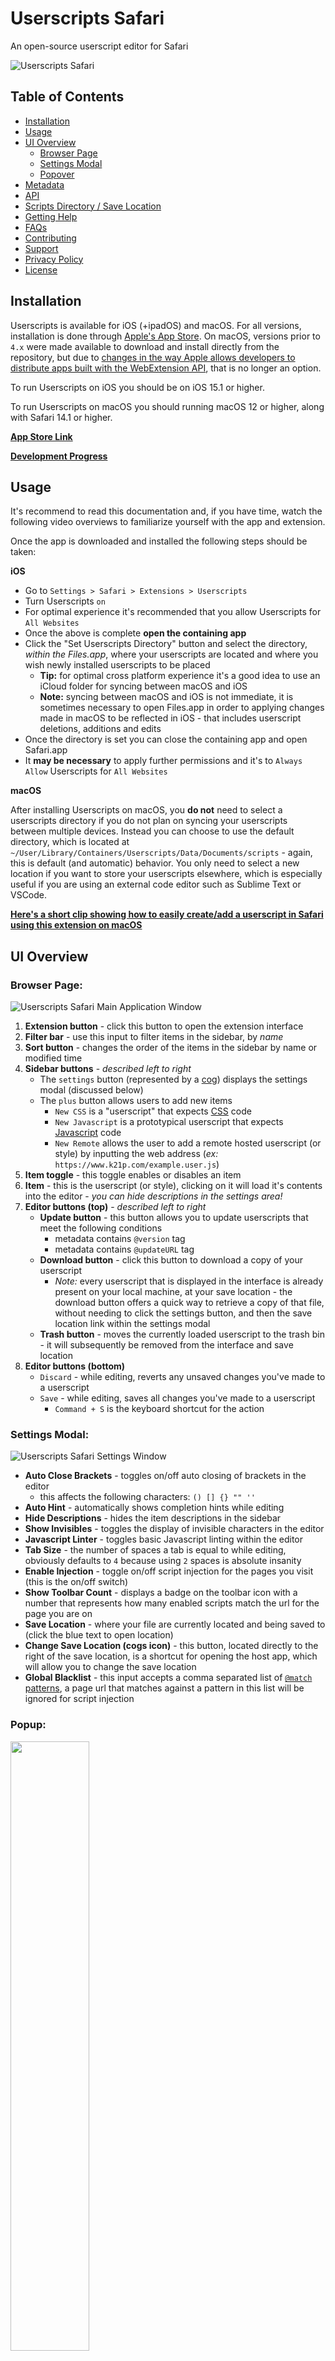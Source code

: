 # Userscripts Safari

An open-source userscript editor for Safari

![Userscripts Safari](/etc/screenshot.png)

## Table of Contents

- [Installation](#installation)
- [Usage](#usage)
- [UI Overview](#ui-overview)
  - [Browser Page](#browser-page)
  - [Settings Modal](#settings-modal)
  - [Popover](#popover)
- [Metadata](#metadata)
- [API](#api)
- [Scripts Directory / Save Location](#scripts-directory)
- [Getting Help](#getting-help)
- [FAQs](#faqs)
- [Contributing](#contributing)
- [Support](#support)
- [Privacy Policy](#privacy-policy)
- [License](#license)

## Installation

Userscripts is available for iOS (+ipadOS) and macOS. For all versions, installation is done through [Apple's App Store](https://itunes.apple.com/us/app/userscripts/id1463298887). On macOS, versions prior to `4.x` were made available to download and install directly from the repository, but due to [changes in the way Apple allows developers to distribute apps built with the WebExtension API](https://github.com/quoid/userscripts/issues/154), that is no longer an option.

To run Userscripts on iOS you should be on iOS 15.1 or higher.

To run Userscripts on macOS you should running macOS 12 or higher, along with Safari 14.1 or higher.

**[App Store Link](https://itunes.apple.com/us/app/userscripts/id1463298887)**

**[Development Progress](https://github.com/quoid/userscripts/projects/3)**

## Usage

It's recommend to read this documentation and, if you have time, watch the following video overviews to familiarize yourself with the app and extension.

Once the app is downloaded and installed the following steps should be taken:

**iOS**

- Go to `Settings > Safari > Extensions > Userscripts`
- Turn Userscripts `on`
- For optimal experience it's recommended that you allow Userscripts for `All Websites`
- Once the above is complete **open the containing app**
- Click the "Set Userscripts Directory" button and select the directory, _within the Files.app_, where your userscripts are located and where you wish newly installed userscripts to be placed
  - **Tip:** for optimal cross platform experience it's a good idea to use an iCloud folder for syncing between macOS and iOS
  - **Note:** syncing between macOS and iOS is not immediate, it is sometimes necessary to open Files.app in order to applying changes made in macOS to be reflected in iOS - that includes userscript deletions, additions and edits
- Once the directory is set you can close the containing app and open Safari.app
- It **may be necessary** to apply further permissions and it's to `Always Allow` Userscripts for `All Websites`

**macOS**

After installing Userscripts on macOS, you **do not** need to select a userscripts directory if you do not plan on syncing your userscripts between multiple devices. Instead you can choose to use the default directory, which is located at `~/User/Library/Containers/Userscripts/Data/Documents/scripts` - again, this is default (and automatic) behavior. You only need to select a new location if you want to store your userscripts elsewhere, which is especially useful if you are using an external code editor such as Sublime Text or VSCode.

[**Here's a short clip showing how to easily create/add a userscript in Safari using this extension on macOS**](https://youtu.be/x1r3-L7pdYQ?t=14)

## UI Overview

### Browser Page:

![Userscripts Safari Main Application Window](/etc/ui01.png)

1. **Extension button** - click this button to open the extension interface
1. **Filter bar** - use this input to filter items in the sidebar, by _name_
1. **Sort button** - changes the order of the items in the sidebar by name or modified time
1. **Sidebar buttons** - _described left to right_
   - The `settings` button (represented by a [cog](https://wikipedia.org/wiki/Gear)) displays the settings modal (discussed below)
   - The `plus` button allows users to add new items
     - `New CSS` is a "userscript" that expects [CSS](https://www.w3schools.com/css/) code
     - `New Javascript` is a prototypical userscript that expects [Javascript](https://www.w3schools.com/js/DEFAULT.asp) code
     - `New Remote` allows the user to add a remote hosted userscript (or style) by inputting the web address (_ex:_ `https://www.k21p.com/example.user.js`)
1. **Item toggle** - this toggle enables or disables an item
1. **Item** - this is the userscript (or style), clicking on it will load it's contents into the editor - _you can hide descriptions in the settings area!_
1. **Editor buttons (top)** - _described left to right_
   - **Update button** - this button allows you to update userscripts that meet the following conditions
     - metadata contains `@version` tag
     - metadata contains `@updateURL` tag
   - **Download button** - click this button to download a copy of your userscript
     - _Note:_ every userscript that is displayed in the interface is already present on your local machine, at your save location - the download button offers a quick way to retrieve a copy of that file, without needing to click the settings button, and then the save location link within the settings modal
   - **Trash button** - moves the currently loaded userscript to the trash bin - it will subsequently be removed from the interface and save location
1. **Editor buttons (bottom)**
   - `Discard` - while editing, reverts any unsaved changes you've made to a userscript
   - `Save` - while editing, saves all changes you've made to a userscript
     - `Command + S` is the keyboard shortcut for the action

### Settings Modal:

![Userscripts Safari Settings Window](/etc/settings.png)

- **Auto Close Brackets** - toggles on/off auto closing of brackets in the editor
  - this affects the following characters: `() [] {} "" ''`
- **Auto Hint** - automatically shows completion hints while editing
- **Hide Descriptions** - hides the item descriptions in the sidebar
- **Show Invisibles** - toggles the display of invisible characters in the editor
- **Javascript Linter** - toggles basic Javascript linting within the editor
- **Tab Size** - the number of spaces a tab is equal to while editing, obviously defaults to `4` because using `2` spaces is absolute insanity
- **Enable Injection** - toggle on/off script injection for the pages you visit (this is the on/off switch)
- **Show Toolbar Count** - displays a badge on the toolbar icon with a number that represents how many enabled scripts match the url for the page you are on
- **Save Location** - where your file are currently located and being saved to (click the blue text to open location)
- **Change Save Location (cogs icon)** - this button, located directly to the right of the save location, is a shortcut for opening the host app, which will allow you to change the save location
- **Global Blacklist** - this input accepts a comma separated list of [`@match` patterns](https://developer.chrome.com/docs/extensions/mv3/match_patterns/), a page url that matches against a pattern in this list will be ignored for script injection

### Popup:

<!-- ![Userscripts Popup](/etc/popover.png)-->

<img src="/etc/popover.png" width="50%" height="50%">

10. **Open Page Link** - _macOS only_, opens the extension browser page
11. **Enable Injection toggle** - turns on/off page script injection (on/off switch)
12. **Refresh View** - refreshes the popup view
13. **Available Updates View** - the extension periodically checks all userscripts in your save location for updates and when an update is found, it is shown in this view
14. **Folder Button** - on **macOS** this button opens your save location directory in Finder, on **iOS** this button displays the "all scripts view" where you can see every script that found in your save location directory, the "all scripts view" allows you to toggle individual userscript scripts on/off regardless of the current page being displayed in the browser
15. **Install Prompt** - when a userscript is displayed in the browser, this alert displays, giving the user the option to install the userscript into their save location directory, tapping the prompt will take them through the installation steps
16. **Matched Userscripts List** - this list shows the currently matched userscripts relative to the current page being displayed in the browser, all userscripts that match to the domain will be showed, whether they are active or not. Users can click/tap the userscript to the toggle them on/off. If a userscript is active for the domain through a subframe a **sub** tag will be show next the to the file type indicator

## Metadata

Userscripts Safari currently supports the following userscript metadata:

- `@name` - This will be the name that displays in the sidebar and be used as the filename - you can _not_ use the same name for multiple files of the same type
- `@description`- Use this to describe what your userscript does - this will be displayed in the sidebar - there is a setting to hide descriptions
- `@icon` - This doesn't have a function with this userscript manager, but the **first value** provided in the metadata will be accessible in the `GM_/GM.info` object
- `@match` - Domain match patterns - you can use several instances of this field if you'd like multiple domain matches - view [this article for more information on constructing patterns](https://developer.chrome.com/extensions/match_patterns)
  - **Note:** this extension only supports `http/s`
- `@exclude-match` - Domain patterns where you do _not_ want the script to run
- `@include` - Used to match against urls for injection, globs and regular expressions are allowed, [read more here](https://wiki.greasespot.net/Include_and_exclude_rules)
- `@exclude` - Functions in a similar way as `@include` but rather than injecting, a match against this key's value will prevent injection
- `@inject-into` - allows the user to choose which context to inject the script into
  - allows the user to choose which context to inject the script into
  - values: `auto` (default), `content`, `page`
    - `GM` apis are only available when using `content`
  - works like [violentmonkey](https://violentmonkey.github.io/api/metadata-block/#inject-into)
- `@run-at`
  - allows the user to choose the injection timing
  - document-start, document-end (default), document-idle
  - works like [violentmonkey](https://violentmonkey.github.io/api/metadata-block/#run-at)
  - **JS Only**
- `@weight`
  - allows the user to further adjust script injection timing
  - can be used to ensure one script injects before another
  - ONLY accepts integers (floats, strings and everything else will be ignored)
  - min value = 1, max value = 999, higher numbers (“heavier”) execute earlier
- `@require`
  - allows users to include remote resources in their scripts
  - the value must be a valid url, currently no local file support
  - must require a resource of the same file type (JS for JS, CSS for CSS)
  - when a resource is required, it is downloaded and saved locally
  - the resources is downloaded once at save and never checked for updates or parsed in anyway
    - if you want to update the require resources, and the url does not change, you must remove the resources, save, then re-input it
  - **require remote resources at your own risk, the extension never validates remote resource code in any way and be aware that using remote resources from untrusted sources can jeopardize your personal security**
- `@version`
  - used to determine the current version of a userscript
  - when paired with `@updateURL`, this will allow the user to update a userscript from a remote source, if the version on their machine is `<` version at the update URL
  - `@version` does nothing by itself, it needs to be paired with` @updateURL` for remote updating to function properly
- `@updateURL`
  - the remote url to check version against
  - if the version of the file located at the update URL is `>` the version on the local machine, the file will be updated
  - `@updateURL` does nothing by itself, it needs to be paired with `@version` for remote updating to function properly
- `@downloadURL`
  - optional download location for a remotely updateable file (\*i.e. a file that has both `@version` and `@updateURL`)
  - when paired with `@version` and `@updateURL`, if the local version is `<` the version of the file that `@updateURL` points to, the extension will attempt to update the file's code with the contents of the file located at the `@downloadURL`
  - `@downloadURL` does nothing by itself, it needs `@version` and `@updateURL` to present in order to function properly
- `@noframes`
  - this key takes no value
  - prevents code from being injected into nested frames

**All userscripts need at least 1 `@match` or `@include` to run!**

## API

Userscripts currently supports the following api methods. All methods are asynchronous unless otherwise noted. Users must `@grant` these methods in order to use them in a userscript. When using API methods, it's only possible to inject into the content script scope due to security concerns.

- `GM.addStyle(css)`
  - `css: String`
  - returns a [`Promise`](https://developer.mozilla.org/en-US/docs/Web/JavaScript/Reference/Global_Objects/Promise), resolved if succeeds, rejected with error message if fails
- `GM.setValue(key, value)`
  - `key: String`
  - `value: Any` - any can be JSON-serialized
  - returns a [`Promise`](https://developer.mozilla.org/en-US/docs/Web/JavaScript/Reference/Global_Objects/Promise), resolved if succeeds, rejected with error message if fails
- `GM.getValue(key, defaultValue)`
  - `key: String`
  - `defaultValue: Any` - optional
  - returns a [`Promise`](https://developer.mozilla.org/en-US/docs/Web/JavaScript/Reference/Global_Objects/Promise), resolved with the `value` that was set or `defaultValue` provided or `undefined` if succeeds, rejected with error message if fails
- `GM.deleteValue(key)`
  - `key: String`
  - returns a [`Promise`](https://developer.mozilla.org/en-US/docs/Web/JavaScript/Reference/Global_Objects/Promise), resolved if succeeds, rejected with error message if fails
- `GM.listValues()`
  - returns a [`Promise`](https://developer.mozilla.org/en-US/docs/Web/JavaScript/Reference/Global_Objects/Promise), resolved with an array of the key names of **presently set** values if succeeds, rejected with error message if fails
- `GM.getTab()`
  - returns a [`Promise`](https://developer.mozilla.org/en-US/docs/Web/JavaScript/Reference/Global_Objects/Promise), resolved with `Any` data that is persistent as long as this tab is open if succeeds, rejected with error message if fails
- `GM.saveTab(tabObj)`
  - `tabObj: Any` - any can be JSON-serialized
  - returns a [`Promise`](https://developer.mozilla.org/en-US/docs/Web/JavaScript/Reference/Global_Objects/Promise), resolved if succeeds, rejected with error message if fails
- `GM.openInTab(url, openInBackground)`
  - `url: String`
  - `openInBackground: Bool` - optional, `false` by default
  - returns a [`Promise`](https://developer.mozilla.org/en-US/docs/Web/JavaScript/Reference/Global_Objects/Promise), resolved with [tab data](https://developer.mozilla.org/en-US/docs/Mozilla/Add-ons/WebExtensions/API/tabs/Tab) for the tab just opened if succeeds, rejected with error message if fails
- `GM.closeTab(tabId)`
  - `tabId: Int` - optional, the `caller tab` by default
  - returns a [`Promise`](https://developer.mozilla.org/en-US/docs/Web/JavaScript/Reference/Global_Objects/Promise), resolved if succeeds, rejected with error message if fails
- `GM.setClipboard(data, type)`
  - `data: String`
  - `type: String` - optional, `text/plain` by default
  - [read more here](https://developer.mozilla.org/en-US/docs/Web/API/ClipboardEvent/clipboardData)
  - returns a [`Promise`](https://developer.mozilla.org/en-US/docs/Web/JavaScript/Reference/Global_Objects/Promise), resolved with a `Bool` value indicating succeeds or fails, rejected with error message if fails
- `GM.info` && `GM_info`
  - is available without needing to add it to `@grant`
  - an object containing information about the running userscript
    - `scriptHandler: String` - returns `Userscripts`
    - `version: String` - the version of Userscripts app
    - `scriptMetaStr: String` - the metablock for the currently running script
    - `script: Object` - contains data about the currently running script
      - `description: String`
      - `exclude-match: [String]`
      - `excludes: [String]`
      - `grant: [String]`
      - `includes: [String]`
      - `inject-into: String`
      - `matches: [String]`
      - `name: String`
      - `namespace: String`
      - `noframes: Bool`
      - `require: [String]`
      - `resources: [String]` - _currently not implemented_
      - `run-at: String`
      - `version: String` - _the userscript version value_
- `GM.xmlHttpRequest(details)`
  - `details: Object`
  - the `details` object accepts the following properties
    - `url: String` - required
    - `method: String` - optional, `GET` by default
    - `user: String` - optional
    - `password: String` - optional
    - `headers: Object` - optional
    - `overrideMimeTyp: String` - optional
    - `timeout: Int` - optional
    - `binary: Bool` - optional
    - `data: String` - optional
    - `responseType: String` - optional
    - refer to [`XMLHttpRequests`](https://developer.mozilla.org/en-US/docs/Web/API/XMLHttpRequest)
  - event handlers:
    - `onabort: Function` - optional
    - `onerror: Function` - optional
    - `onload: Function` - optional
    - `onloadend: Function` - optional
    - `onloadstart: Function` - optional
    - `onprogress: Function` - optional
    - `onreadystatechange: Function` - optional
    - `ontimeout: Function` - optional
    - the response object passed to the event handlers has the following properties:
      - `readyState`
      - `response`
      - `responseHeaders`
      - `responseType`
      - `responseURL`
      - `status`
      - `statusText`
      - `timeout`
      - `responseText` (when `responseType` is `text`)
  - returns an object with a single property, `abort`, which is a `Function`
    - usage: `const foo = GM.xmlHttpRequest({...});` ... `foo.abort();` to abort the request
- `GM_xmlhttpRequest(details)`
  - an alias for `GM.xmlHttpRequest`, works exactly the same

## Scripts Directory

This is the directory where the app/extension will read from and write to. This directory is changed by opening the **containing app** and clicking the respective "change location" button.

**Script Directory Notes**

- Close all instances of the extension UI (browser app and/or popup) before changing the scripts directory
- After files are added, removed or edited, you will need to open the popup at least 1 time to see those changes reflected in your browsing experience
- **On macOS**, after a directory outside of the default is selected, if you rename or move that selected directory, the extension will continue to read/write to that directory - the only way to remove the “link” is by trashing the folder or selecting a new save location

## Getting Help

If you encounter a problem while using this app/extension or are in need of some assistance, please open an issue here in the repository. When doing so, please provide as much detail as possible. This includes listing system specs and what website and script you are trying to execute. _Please follow the issue template!_

## FAQs

**"Refused to execute a script" error(s), what should I do!?**

> You are seeing this error because of the website's [Content Security Policy](https://developer.mozilla.org/en-US/docs/Web/HTTP/CSP). Currently there is no way to allow extension content scripts to bypass CSPs in Safari.
>
> Automatically, the extension will attempt to circumvent strict CSPs, but if you are still experiencing issues, trying setting the userscript metadata key/val `// @inject-into auto` or `// @inject-into content`.
>
> You can read more about this in [this issue](https://github.com/quoid/userscripts/issues/106#issuecomment-797320450).

**Do I need to use the extension's editor to create new userscripts or to edit existing?**

> You can use your own editor to update and manage your files. As long as you are saving the files to the save location, and they are properly formatted, they should be injected. However, you **must open the extension popup** beforehand. That means, if you create a new or edit an existing userscript with an external editor and save it to the save location, before injection will occur properly, the extension popup must be opened and the popup must load completely.

**What are the keyboard shortcuts?**

> Whilst using the included editor, clicking `⌘ + s` will save the file. While working the editor, clicking `⌘ + f` will bring up the search bar and `esc` will hide it.

**When I use `@require`, where are the required files stored?**

> All required files are saved _as Javascript files_ in the extension container folder in macOS 11.x. That folder is located in the default save location, at: `~/Library/Containers/Userscripts/Data/Documents/require/`.
>
> If you move files from the require folder or manually edit the `manifest.json` file, you will likely break app/extension functionality.

## Contributing

Code level contributions are welcome. _I prefer to collaborate directly with contributors rather than receiving spontaneous pull requests_. If you feel you can improve the project in some way, please reach out to me by email or by opening an issue with your improvement/feature request.

Further, any issue marked "help wanted" is actively seeking assistance. Please respond to those issues with feedback, guidance or offers of coding assistance.

Notes:

- use [semantic commit messages](https://gist.github.com/joshbuchea/6f47e86d2510bce28f8e7f42ae84c716)
- under most circumstances, you should fork the most current version of the `develop` branch for your contributions

**Please ensure your contributions align with the project's license before committing anything.**

## Support

The quickest and easiest way to support the project is by [leaving a positive review on the App Store](https://apps.apple.com/us/app/userscripts/id1463298887) if you enjoy the extension and want to see future improvements. Seeing these reviews let me know I am doing something right, or wrong, and motivates me to continue working on the project.

The second best way to help out is to sign up to beta test new versions of the app. Since this extension values your privacy, and **does not collect any data from users**, it is difficult to gauge how the extension is being used. By signing up to be a beta tester it not only allows you to test upcoming features, but also gives me the opportunity to elicit direct feedback from real users.

**[iOS Beta Sign Up Form](https://forms.gle/QB46uYQHVyCxULue9)**

**[macOS Beta Sign Up Form](https://forms.gle/cUDtKg1ip4Vc9Xhc7)**

## Privacy Policy

Userscripts does not collect any data from its users nor monitor activities or actions you perform within the application and extension. This means everything that you do with the application and extension is private to you and is never shared with the developers or third parties. Since there is no data collection, there is no data retention of any kind.

## License

Copyright (c) 2018-2023 Justin Wasack

Licensed under the [GNU General Public License v3.0](/LICENSE) license for all open source applications. A commercial license is required for all other applications.
